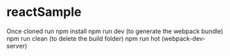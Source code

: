 # reactSample
Once cloned 
run 
npm install 
npm run dev (to generate the webpack bundle)
npm run clean (to delete the build folder)
npm run hot (webpack-dev-server)


